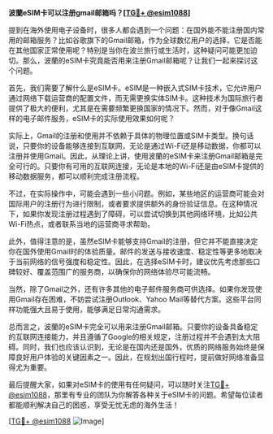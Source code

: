 **波蘭eSIM卡可以注册gmail邮箱吗？[[TG💪+ @esim1088](https://t.me/s/esim1088)]**

提到在海外使用电子设备时，很多人都会遇到一个问题：在国外能不能注册国内常用的邮箱服务？比如谷歌旗下的Gmail邮箱，作为全球数亿用户的选择，它是否能在其他国家正常使用呢？特别是当你在波兰旅行或生活时，这种疑问可能更加迫切。那么，波蘭的eSIM卡究竟能否用来注册Gmail邮箱呢？让我们一起来探讨这个问题。

首先，我们需要了解什么是eSIM卡。eSIM是一种嵌入式SIM卡技术，它允许用户通过网络下载运营商的配置文件，而无需更换实体SIM卡。这种技术为国际旅行者提供了极大的便利，尤其是在需要频繁更换国家的情况下。然而，对于像Gmail这样的电子邮件服务，eSIM卡的实际使用效果如何呢？

实际上，Gmail的注册和使用并不依赖于具体的物理位置或SIM卡类型。换句话说，只要你的设备能够连接到互联网，无论是通过Wi-Fi还是移动数据，你都可以注册并使用Gmail。因此，从理论上讲，使用波蘭的eSIM卡来注册Gmail邮箱是完全可行的。只要你有可用的互联网连接，无论是本地的Wi-Fi还是由eSIM卡提供的移动数据服务，都可以顺利完成注册流程。

不过，在实际操作中，可能会遇到一些小问题。例如，某些地区的运营商可能会对国际用户的注册行为进行限制，或者要求提供额外的身份验证信息。在这种情况下，如果你发现注册过程遇到了障碍，可以尝试切换到其他网络环境，比如公共Wi-Fi热点，或者联系当地的运营商寻求帮助。

此外，值得注意的是，虽然eSIM卡能够支持Gmail的注册，但它并不能直接决定你在国外使用Gmail时的体验质量。邮件的发送与接收速度、稳定性等更多地取决于当前网络的信号强度和稳定性。因此，在选择eSIM卡时，建议优先考虑那些口碑较好、覆盖范围广的服务商，以确保你的网络体验尽可能流畅。

当然，除了Gmail之外，还有许多其他的电子邮件服务商可供选择。如果你发现使用Gmail存在困难，不妨尝试注册Outlook、Yahoo Mail等替代方案。这些平台同样功能强大且易于使用，能够满足日常沟通需求。

总而言之，波蘭的eSIM卡完全可以用来注册Gmail邮箱。只要你的设备具备稳定的互联网连接能力，并且遵循了Google的相关规定，注册过程并不会遇到太大阻碍。同时，我们也应该认识到，无论是在国内还是国外，优质的网络服务始终是保障良好用户体验的关键因素之一。因此，在规划出国行程时，提前做好网络准备显得尤为重要。

最后提醒大家，如果对eSIM卡的使用有任何疑问，可以随时关注[TG💪+ @esim1088](https://t.me/s/esim1088)，那里有专业的团队为你解答各种关于eSIM卡的问题。希望每位读者都能顺利解决自己的困惑，享受无忧无虑的海外生活！

[[TG💪+ @esim1088](https://t.me/s/esim1088) ![Image](https://i.postimg.cc/4NQfJmqS/Snipaste-2025-05-13-00-14-12.png)]
